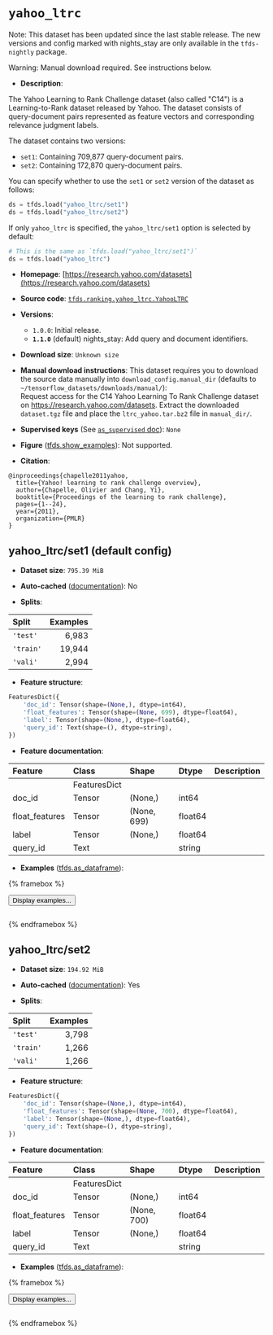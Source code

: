 <div itemscope itemtype="http://schema.org/Dataset">
  <div itemscope itemprop="includedInDataCatalog" itemtype="http://schema.org/DataCatalog">
    <meta itemprop="name" content="TensorFlow Datasets" />
  </div>
  <meta itemprop="name" content="yahoo_ltrc" />
  <meta itemprop="description" content="The Yahoo Learning to Rank Challenge dataset (also called &quot;C14&quot;) is a&#10;Learning-to-Rank dataset released by Yahoo. The dataset consists of&#10;query-document pairs represented as feature vectors and corresponding relevance&#10;judgment labels.&#10;&#10;The dataset contains two versions:&#10;&#10; * `set1`: Containing 709,877 query-document pairs.&#10; * `set2`: Containing 172,870 query-document pairs.&#10;&#10;You can specify whether to use the `set1` or `set2` version of the dataset as&#10;follows:&#10;&#10;```python&#10;ds = tfds.load(&quot;yahoo_ltrc/set1&quot;)&#10;ds = tfds.load(&quot;yahoo_ltrc/set2&quot;)&#10;```&#10;&#10;If only `yahoo_ltrc` is specified, the `yahoo_ltrc/set1` option is selected by&#10;default:&#10;&#10;```python&#10;# This is the same as `tfds.load(&quot;yahoo_ltrc/set1&quot;)`&#10;ds = tfds.load(&quot;yahoo_ltrc&quot;)&#10;```&#10;&#10;To use this dataset:&#10;&#10;```python&#10;import tensorflow_datasets as tfds&#10;&#10;ds = tfds.load(&#x27;yahoo_ltrc&#x27;, split=&#x27;train&#x27;)&#10;for ex in ds.take(4):&#10;  print(ex)&#10;```&#10;&#10;See [the guide](https://www.tensorflow.org/datasets/overview) for more&#10;informations on [tensorflow_datasets](https://www.tensorflow.org/datasets).&#10;&#10;" />
  <meta itemprop="url" content="https://www.tensorflow.org/datasets/catalog/yahoo_ltrc" />
  <meta itemprop="sameAs" content="https://research.yahoo.com/datasets" />
  <meta itemprop="citation" content="@inproceedings{chapelle2011yahoo,&#10;  title={Yahoo! learning to rank challenge overview},&#10;  author={Chapelle, Olivier and Chang, Yi},&#10;  booktitle={Proceedings of the learning to rank challenge},&#10;  pages={1--24},&#10;  year={2011},&#10;  organization={PMLR}&#10;}" />
</div>

# `yahoo_ltrc`


Note: This dataset has been updated since the last stable release. The new
versions and config marked with
<span class="material-icons" title="Available only in the tfds-nightly package">nights_stay</span>
are only available in the `tfds-nightly` package.

Warning: Manual download required. See instructions below.

*   **Description**:

The Yahoo Learning to Rank Challenge dataset (also called "C14") is a
Learning-to-Rank dataset released by Yahoo. The dataset consists of
query-document pairs represented as feature vectors and corresponding relevance
judgment labels.

The dataset contains two versions:

*   `set1`: Containing 709,877 query-document pairs.
*   `set2`: Containing 172,870 query-document pairs.

You can specify whether to use the `set1` or `set2` version of the dataset as
follows:

```python
ds = tfds.load("yahoo_ltrc/set1")
ds = tfds.load("yahoo_ltrc/set2")
```

If only `yahoo_ltrc` is specified, the `yahoo_ltrc/set1` option is selected by
default:

```python
# This is the same as `tfds.load("yahoo_ltrc/set1")`
ds = tfds.load("yahoo_ltrc")
```

*   **Homepage**:
    [https://research.yahoo.com/datasets](https://research.yahoo.com/datasets)

*   **Source code**:
    [`tfds.ranking.yahoo_ltrc.YahooLTRC`](https://github.com/tensorflow/datasets/tree/master/tensorflow_datasets/ranking/yahoo_ltrc/yahoo_ltrc.py)

*   **Versions**:

    *   `1.0.0`: Initial release.
    *   **`1.1.0`** (default)
        <span class="material-icons" title="Available only in the tfds-nightly package">nights_stay</span>:
        Add query and document identifiers.

*   **Download size**: `Unknown size`

*   **Manual download instructions**: This dataset requires you to
    download the source data manually into `download_config.manual_dir`
    (defaults to `~/tensorflow_datasets/downloads/manual/`):<br/>
    Request access for the C14 Yahoo Learning To Rank Challenge dataset on
    https://research.yahoo.com/datasets. Extract the downloaded `dataset.tgz` file
    and place the `ltrc_yahoo.tar.bz2` file in `manual_dir/`.

*   **Supervised keys** (See
    [`as_supervised` doc](https://www.tensorflow.org/datasets/api_docs/python/tfds/load#args)):
    `None`

*   **Figure**
    ([tfds.show_examples](https://www.tensorflow.org/datasets/api_docs/python/tfds/visualization/show_examples)):
    Not supported.

*   **Citation**:

```
@inproceedings{chapelle2011yahoo,
  title={Yahoo! learning to rank challenge overview},
  author={Chapelle, Olivier and Chang, Yi},
  booktitle={Proceedings of the learning to rank challenge},
  pages={1--24},
  year={2011},
  organization={PMLR}
}
```


## yahoo_ltrc/set1 (default config)

*   **Dataset size**: `795.39 MiB`

*   **Auto-cached**
    ([documentation](https://www.tensorflow.org/datasets/performances#auto-caching)):
    No

*   **Splits**:

Split     | Examples
:-------- | -------:
`'test'`  | 6,983
`'train'` | 19,944
`'vali'`  | 2,994

*   **Feature structure**:

```python
FeaturesDict({
    'doc_id': Tensor(shape=(None,), dtype=int64),
    'float_features': Tensor(shape=(None, 699), dtype=float64),
    'label': Tensor(shape=(None,), dtype=float64),
    'query_id': Text(shape=(), dtype=string),
})
```

*   **Feature documentation**:

Feature        | Class        | Shape       | Dtype   | Description
:------------- | :----------- | :---------- | :------ | :----------
               | FeaturesDict |             |         |
doc_id         | Tensor       | (None,)     | int64   |
float_features | Tensor       | (None, 699) | float64 |
label          | Tensor       | (None,)     | float64 |
query_id       | Text         |             | string  |

*   **Examples**
    ([tfds.as_dataframe](https://www.tensorflow.org/datasets/api_docs/python/tfds/as_dataframe)):

<!-- mdformat off(HTML should not be auto-formatted) -->

{% framebox %}

<button id="displaydataframe">Display examples...</button>
<div id="dataframecontent" style="overflow-x:auto"></div>
<script>
const url = "https://storage.googleapis.com/tfds-data/visualization/dataframe/yahoo_ltrc-set1-1.1.0.html";
const dataButton = document.getElementById('displaydataframe');
dataButton.addEventListener('click', async () => {
  // Disable the button after clicking (dataframe loaded only once).
  dataButton.disabled = true;

  const contentPane = document.getElementById('dataframecontent');
  try {
    const response = await fetch(url);
    // Error response codes don't throw an error, so force an error to show
    // the error message.
    if (!response.ok) throw Error(response.statusText);

    const data = await response.text();
    contentPane.innerHTML = data;
  } catch (e) {
    contentPane.innerHTML =
        'Error loading examples. If the error persist, please open '
        + 'a new issue.';
  }
});
</script>

{% endframebox %}

<!-- mdformat on -->

## yahoo_ltrc/set2

*   **Dataset size**: `194.92 MiB`

*   **Auto-cached**
    ([documentation](https://www.tensorflow.org/datasets/performances#auto-caching)):
    Yes

*   **Splits**:

Split     | Examples
:-------- | -------:
`'test'`  | 3,798
`'train'` | 1,266
`'vali'`  | 1,266

*   **Feature structure**:

```python
FeaturesDict({
    'doc_id': Tensor(shape=(None,), dtype=int64),
    'float_features': Tensor(shape=(None, 700), dtype=float64),
    'label': Tensor(shape=(None,), dtype=float64),
    'query_id': Text(shape=(), dtype=string),
})
```

*   **Feature documentation**:

Feature        | Class        | Shape       | Dtype   | Description
:------------- | :----------- | :---------- | :------ | :----------
               | FeaturesDict |             |         |
doc_id         | Tensor       | (None,)     | int64   |
float_features | Tensor       | (None, 700) | float64 |
label          | Tensor       | (None,)     | float64 |
query_id       | Text         |             | string  |

*   **Examples**
    ([tfds.as_dataframe](https://www.tensorflow.org/datasets/api_docs/python/tfds/as_dataframe)):

<!-- mdformat off(HTML should not be auto-formatted) -->

{% framebox %}

<button id="displaydataframe">Display examples...</button>
<div id="dataframecontent" style="overflow-x:auto"></div>
<script>
const url = "https://storage.googleapis.com/tfds-data/visualization/dataframe/yahoo_ltrc-set2-1.1.0.html";
const dataButton = document.getElementById('displaydataframe');
dataButton.addEventListener('click', async () => {
  // Disable the button after clicking (dataframe loaded only once).
  dataButton.disabled = true;

  const contentPane = document.getElementById('dataframecontent');
  try {
    const response = await fetch(url);
    // Error response codes don't throw an error, so force an error to show
    // the error message.
    if (!response.ok) throw Error(response.statusText);

    const data = await response.text();
    contentPane.innerHTML = data;
  } catch (e) {
    contentPane.innerHTML =
        'Error loading examples. If the error persist, please open '
        + 'a new issue.';
  }
});
</script>

{% endframebox %}

<!-- mdformat on -->